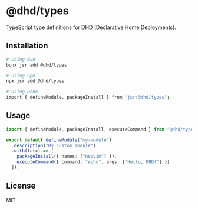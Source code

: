 # @dhd/types

TypeScript type definitions for DHD (Declarative Home Deployments).

## Installation

```bash
# Using Bun
bunx jsr add @dhd/types

# Using npm
npx jsr add @dhd/types

# Using Deno
import { defineModule, packageInstall } from "jsr:@dhd/types";
```

## Usage

```typescript
import { defineModule, packageInstall, executeCommand } from "@dhd/types";

export default defineModule("my-module")
  .description("My custom module")
  .with((ctx) => [
    packageInstall({ names: ["neovim"] }),
    executeCommand({ command: "echo", args: ["Hello, DHD!"] })
  ]);
```

## License

MIT